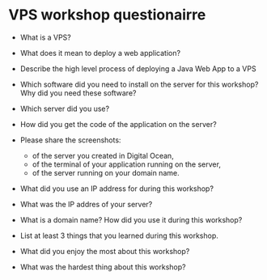 # VPS workshop questionairre

* What is a VPS?

* What does it mean to deploy a web application?

* Describe the high level process of deploying a Java Web App to a VPS

* Which software did you need to install on the server for this workshop? Why did you need these software?

* Which server did you use?

* How did you get the code of the application on the server?

* Please share the screenshots:
    * of the server you created in Digital Ocean,
    * of the terminal of your application running on the server,
    * of the server running on your domain name.

* What did you use an IP address for during this workshop?

* What was the IP addres of your server?

* What is a domain name? How did you use it during this workshop?

* List at least 3 things that you learned during this workshop.

* What did you enjoy the most about this workshop?

* What was the hardest thing about this workshop?
